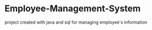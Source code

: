 # Employee-Management-System
project created with java and sql  for managing employee's information 
